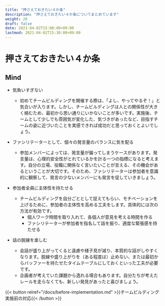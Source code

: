 ```yaml
---
title: "押さえておきたい４か条"
description: "押さえておきたい４か条についてまとめています"
weight: 20
draft: false
date: 2021-04-02T15:00:00+09:00
lastmod: 2021-04-02T15:30:00+09:00
---
```


# 押さえておきたい４か条

## Mind

- 気負いすぎない
    - 初めてチームビルディングを開催する際は、「よし、やってやるぞ！」と気合いが入ります。しかし、チームビルディングは人との関係性が大きく絡むため、最初から思い通りにいかないことが多いです。実施後、チームとして少しでも雰囲気が変化した、気づきがあったなど、目指すチームの姿に近づいたことを実感できれば成功だと思っておくとよいでしょう。


- ファシリテーターとして、個々の発言量のバランスに気を配る
    - 参加メンバーによっては、発言量が偏ってしまうケースがあります。発言量は、心理的安全性がとれているかを計る一つの指標になると考えます。自分の立場、役職に関係なく言いたいことが言える、その機会があるということが大切です。そのため、ファシリテーターは参加者を意識的に観察して、発言の少ないメンバーにも発言を促していきましょう。


- 参加者全員に主体性を持たせる
    - チームビルディングを自分ごととして捉えてもらい、モチベーションを上げるために、参加者の主体性を高める工夫をします。具体的には次の方法が有効です。
        - 個人ワーク時間を取り入れて、各個人が意見を考える時間を作る
        - ファシリテーターが参加者を指名して話を振り、適度な緊張感を持たせる

- 話の脱線を楽しむ
    - 会話が盛り上がってくると遠慮や様子見が減り、本質的な話がしやすくなります。脱線や盛り上がりを（ある程度は）止めない、または最初からバッファーを持たせたタイムテーブルにしておくといった工夫が必要です。
    - 企画者が考えていた課題から逸れる場合もあります。自分たちが考えたレールを走らなくても、新しい発見があったと喜びましょう。


{{< button relref="/docs/before-implementation.md" >}}チームビルディング実施前の対応{{< /button >}}
